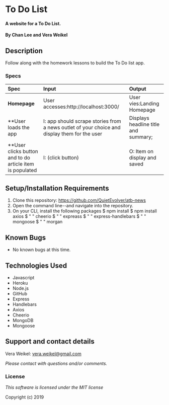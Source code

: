 # To Do List

#### A website for a To Do List.

#### By **Chan Lee and Vera Weikel**

## Description
Follow along with the homework lessons to build the To Do list app.


### Specs
| Spec | Input | Output |
| :-------------     | :------------ | :------------- |
| **Homepage** | User accesses:http://localhost:3000/| User vies:Landing Homepage |
| **User loads the app | I: app should scrape stories from a news outlet of your choice and display them for the user | Displays headline title and summary;|
| **User clicks button and to do article item is populated | I: (click button) | O: Item on display and saved|

## Setup/Installation Requirements

1. Clone this repository: https://github.com/QuietEvolver/atb-news
2. Open the command line--and navigate into the repository.
3. On your CLI, install the following packages
     $ npm install 
     $ npm install axios
     $  "       "  cheerio
     $  "       "  expreass
     $  "       "  express-handlebars
     $  "       "  mongoose
     $  "       "  morgan

## Known Bugs
* No known bugs at this time.

## Technologies Used
* Javascript
* Heroku
* Node.js
* GitHub
* Express 
* Handlebars
* Axios
* Cheerio
* MongoDB
* Mongoose

## Support and contact details
 Vera Weikel: vera.weikel@gmail.com

_Please contact with questions and/or comments._

### License

*This software is licensed under the MIT license*

Copyright (c) 2019 